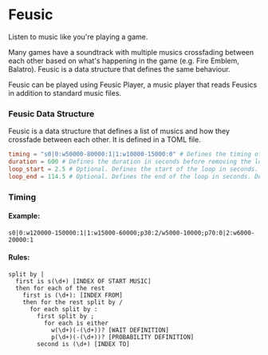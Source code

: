 # Feusic
Listen to music like you're playing a game.

Many games have a soundtrack with multiple musics crossfading between each other based
on what's happening in the game (e.g. Fire Emblem, Balatro).
Feusic is a data structure that defines the same behaviour.

Feusic can be played using Feusic Player, a music player that reads Feusics in addition to standard music files.

### Feusic Data Structure
Feusic is a data structure that defines a list of musics and how they crossfade between each other.
It is defined in a TOML file.

```toml
timing = "s0|0:w50000-80000:1|1:w10000-15000:0" # Defines the timing of the music.
duration = 600 # Defines the duration in seconds before removing the loop.
loop_start = 2.5 # Optional. Defines the start of the loop in seconds. Default is 0.
loop_end = 114.5 # Optional. Defines the end of the loop in seconds. Default is end of music.
```

### Timing
#### Example:
`s0|0:w120000-150000:1|1:w15000-60000;p30:2/w5000-10000;p70:0|2:w6000-20000:1`

#### Rules:
```
split by |
  first is s(\d+) [INDEX OF START MUSIC]
  then for each of the rest
    first is (\d+): [INDEX FROM]
    then for the rest split by /
      for each split by :
        first split by ;
          for each is either
            w(\d+)(-(\d+))? [WAIT DEFINITION]
            p(\d+)(-(\d+))? [PROBABILITY DEFINITION]
        second is (\d+) [INDEX TO]
```
